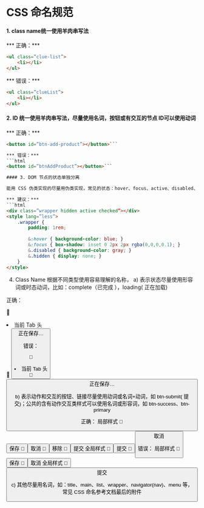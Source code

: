 # CSS  命名规范

#### 1. class name统一使用羊肉串写法

*** 正确：*** 
```html
<ul class=”clue-list”>
    <li></li>
</ul>
```

*** 错误：***
```html
<ul class=”clueList”>
    <li></li>
</ul>
```

#### 2. ID 统一使用羊肉串写法，尽量使用名词，按钮或有交互的节点 ID可以使用动词

*** 正确：*** 
```html
<button id=”btn-add-product”></button>```

*** 错误：***
```html
<button id=”btnAddProduct”></button>```

#### 3. DOM 节点的状态单独分离

能用 CSS 伪类实现的尽量用伪类实现，常见的状态：hover、focus、active、disabled、checked、hidden、visible、current，不要用类似 gray 表示disabled状态、blue表示current状态

*** 建议：***
```html
<div class=”wrapper hidden active checked”></div>
<style lang=”less”>
    .wrapper {
        padding: 1rem;
        
        &:hover { background-color: blue; }
        &:focus { box-shadow: inset 0 2px 2px rgba(0,0,0,0.1); }
        &.disabled { background-color: gray; }
        &.hidden { display: none; }
    }
</style>
```
4.	Class Name  根据不同类型使用容易理解的名称，
a)	表示状态尽量使用形容词或时态动词，比如：complete（已完成 ），loading( 正在加载)

正确：

	<li class=”current”> 当前 Tab 头</li>
	<button class=”loading”>正在保存…</li>

错误：
 
	<li class=”blue”> 当前 Tab 头</li>
	<button class=”show-load-bar”>正在保存…</li>

b)	表示动作和交互的按钮、链接尽量使用动词或名词+动词，如 btn-submit( 提交)；公共的含有动作交互类样式可以使用名词或形容词，如 btn-success、btn-primary

正确：
局部样式
	<button class=”save”> 保存</div>
	<button class=”cancel”> 取消</div>
	<button class=”remove”> 移除</div>
	<button class=”submit”>  提交</div>
全局样式
	<button class=”btn-primary”>提交</div>
	<button class=”btn-default”>取消</div>

错误：
局部样式
	<button class=”save-details”> 保存</div>
	<button class=”cancel-submit”> 取消</div>
全局样式
	<button class=”btn-submit”>提交</div>



c)	其他尽量用名词，如：title、main、list、wrapper、navigator(nav)、menu 等，常见 CSS 命名参考文档最后的附件